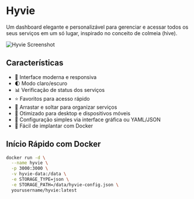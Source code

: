 # Hyvie

Um dashboard elegante e personalizável para gerenciar e acessar todos os seus serviços em um só lugar, inspirado no conceito de colmeia (hive).

![Hyvie Screenshot](screenshot.png)

## Características

- 🚀 Interface moderna e responsiva
- 🌓 Modo claro/escuro
- 📊 Verificação de status dos serviços
- ⭐ Favoritos para acesso rápido
- 🔄 Arrastar e soltar para organizar serviços
- 📱 Otimizado para desktop e dispositivos móveis
- 🔧 Configuração simples via interface gráfica ou YAML/JSON
- 🐳 Fácil de implantar com Docker

## Início Rápido com Docker

```bash
docker run -d \
  --name hyvie \
  -p 3000:3000 \
  -v hyvie-data:/data \
  -e STORAGE_TYPE=json \
  -e STORAGE_PATH=/data/hyvie-config.json \
  yourusername/hyvie:latest
